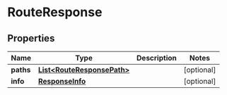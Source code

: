 # RouteResponse

## Properties
Name | Type | Description | Notes
------------ | ------------- | ------------- | -------------
**paths** | [**List&lt;RouteResponsePath&gt;**](RouteResponsePath.md) |  |  [optional]
**info** | [**ResponseInfo**](ResponseInfo.md) |  |  [optional]
